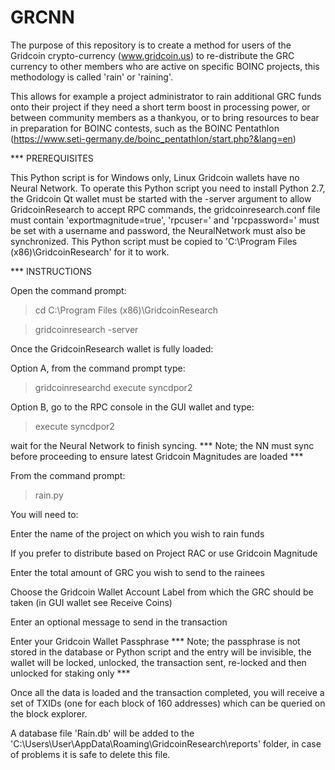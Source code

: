 # GRCNN

The purpose of this repository is to create a method for users of the Gridcoin crypto-currency (www.gridcoin.us)
to re-distribute the GRC currency to other members who are active on specific BOINC projects, this methodology is
called 'rain' or 'raining'.

This allows for example a project administrator to rain additional GRC funds onto their project if they need a
short term boost in processing power, or between community members as a thankyou, or to bring resources to bear
in preparation for BOINC contests, such as the BOINC Pentathlon (https://www.seti-germany.de/boinc_pentathlon/start.php?&lang=en)

*** PREREQUISITES

This Python script is for Windows only, Linux Gridcoin wallets have no Neural Network.  To operate this Python script you need to install Python 2.7, the Gridcoin Qt wallet must be started with the -server argument to allow GridcoinResearch to accept RPC commands, the gridcoinresearch.conf file must contain 'exportmagnitude=true', 'rpcuser=' and 'rpcpassword=' must be set with a username and password, the NeuralNetwork must also be synchronized.  This Python script must be copied to 'C:\Program Files (x86)\GridcoinResearch' for it to work.

*** INSTRUCTIONS

Open the command prompt:

  > cd C:\Program Files (x86)\GridcoinResearch
  
  > gridcoinresearch -server

Once the GridcoinResearch wallet is fully loaded:

Option A, from the command prompt type:

  > gridcoinresearchd execute syncdpor2
  
Option B, go to the RPC console in the GUI wallet and type:

  > execute syncdpor2

wait for the Neural Network to finish syncing.  *** Note; the NN must sync before proceeding to ensure latest Gridcoin Magnitudes are loaded ***

From the command prompt:

  > rain.py
  
You will need to:

Enter the name of the project on which you wish to rain funds

If you prefer to distribute based on Project RAC or use Gridcoin Magnitude

Enter the total amount of GRC you wish to send to the rainees

Choose the Gridcoin Wallet Account Label from which the GRC should be taken (in GUI wallet see Receive Coins)

Enter an optional message to send in the transaction

Enter your Gridcoin Wallet Passphrase *** Note; the passphrase is not stored in the database or Python script and the entry will be invisible, the wallet will be locked, unlocked, the transaction sent, re-locked and then unlocked for staking only ***

Once all the data is loaded and the transaction completed, you will receive a set of TXIDs (one for each block of 160 addresses) which can be queried on the block explorer.

A database file 'Rain.db' will be added to the 'C:\Users\User\AppData\Roaming\GridcoinResearch\reports' folder, in case of problems it is safe to delete this file.
